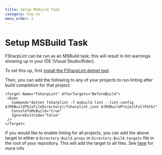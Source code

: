 ```yaml
---
title: Setup MSBuild Task
category: how-to
menu_order: 2
---
```


# Setup MSBuild Task

FSharpLint can be run as an MSBuild task; this will result in lint warnings showing up in your IDE (Visual Studio/Rider).

To set this up, first [install the FSharpLint dotnet tool](DotnetTool).

Then, you can add the following to any of your projects to run linting after build completion for that project:

    <Target Name="FSharpLint" AfterTargets="BeforeBuild">
     <Exec
       Command="dotnet fsharplint -f msbuild lint --lint-config $(MSBuildThisFileDirectory)/fsharplint.json $(MSBuildProjectFullPath)"
       ConsoleToMsBuild="true"
       IgnoreExitCode="false"
     />
    </Target>

If you would like to enable linting for all projects, you can add the above target to either a `Directory.Build.props` or `Directory.Build.targets` file in the root of your repository. This will add the target to all files. See [here](https://docs.microsoft.com/en-us/visualstudio/msbuild/customize-your-build?view=vs-2019) for more info
